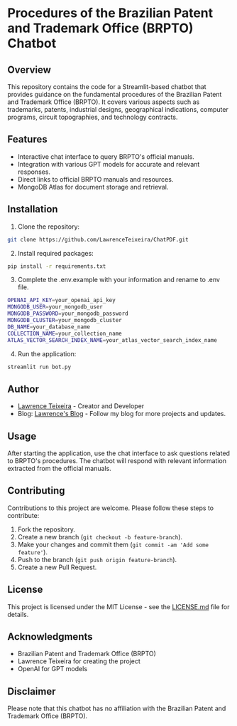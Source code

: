 # Procedures of the Brazilian Patent and Trademark Office (BRPTO) Chatbot

## Overview
This repository contains the code for a Streamlit-based chatbot that provides guidance on the fundamental procedures of the Brazilian Patent and Trademark Office (BRPTO). It covers various aspects such as trademarks, patents, industrial designs, geographical indications, computer programs, circuit topographies, and technology contracts.

## Features
- Interactive chat interface to query BRPTO's official manuals.
- Integration with various GPT models for accurate and relevant responses.
- Direct links to official BRPTO manuals and resources.
- MongoDB Atlas for document storage and retrieval.

## Installation
1. Clone the repository:

```bash
git clone https://github.com/LawrenceTeixeira/ChatPDF.git
```

2. Install required packages:
```bash
pip install -r requirements.txt
```
3. Complete the .env.example with your information and rename to .env file.
```bash
OPENAI_API_KEY=your_openai_api_key
MONGODB_USER=your_mongodb_user
MONGODB_PASSWORD=your_mongodb_password
MONGODB_CLUSTER=your_mongodb_cluster
DB_NAME=your_database_name
COLLECTION_NAME=your_collection_name
ATLAS_VECTOR_SEARCH_INDEX_NAME=your_atlas_vector_search_index_name
```

4. Run the application:
```bash
streamlit run bot.py
```

## Author
- [Lawrence Teixeira](https://www.linkedin.com/in/lawrenceteixeira/) - Creator and Developer
- Blog: [Lawrence's Blog](https://lawrence.eti.br) - Follow my blog for more projects and updates.

## Usage
After starting the application, use the chat interface to ask questions related to BRPTO's procedures. The chatbot will respond with relevant information extracted from the official manuals.

## Contributing
Contributions to this project are welcome. Please follow these steps to contribute:
1. Fork the repository.
2. Create a new branch (`git checkout -b feature-branch`).
3. Make your changes and commit them (`git commit -am 'Add some feature'`).
4. Push to the branch (`git push origin feature-branch`).
5. Create a new Pull Request.

## License
This project is licensed under the MIT License - see the [LICENSE.md](LICENSE.md) file for details.

## Acknowledgments
- Brazilian Patent and Trademark Office (BRPTO)
- Lawrence Teixeira for creating the project
- OpenAI for GPT models

## Disclaimer
Please note that this chatbot has no affiliation with the Brazilian Patent and Trademark Office (BRPTO).
